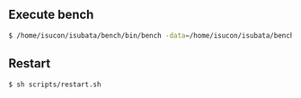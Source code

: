 ## Execute bench

```sh
$ /home/isucon/isubata/bench/bin/bench -data=/home/isucon/isubata/bench/data -remotes=localhost -output=result.json
```

## Restart

```sh
$ sh scripts/restart.sh
```
